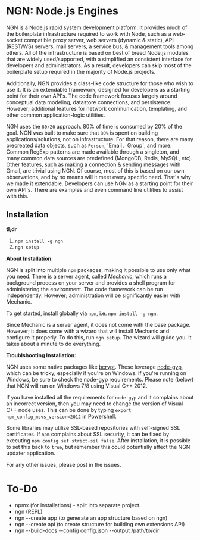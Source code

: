 # NGN: Node.js Engines

NGN is a Node.js rapid system development platform. It provides much of the boilerplate
infrastructure required to work with Node, such as a web-socket compatible proxy server,
web servers (dynamic & static), API (REST/WS) servers, mail servers, a service bus, 
& management tools among others. All of the infrastructure is based on best of breed
Node.js modules that are widely used/supported, with a simplified an consistent interface
for developers and administrators. As a result, developers can skip most of the boilerplate
setup required in the majority of Node.js projects.

Additionally, NGN provides a class-like code structure for those who wish to use it. It is
an extendable framework, designed for developers as a starting point for their own API's.
The code framework focuses largely around conceptual data modeling, datastore connections, 
and persistence. However; additional features for network communication, templating, and
other common application-logic utilities.

NGN uses the `80/20` approach. 80% of time is consumed by 20% of the goal. NGN was built
to make sure that `80%` is spent on building applications/solutions, not on infrastructure.
For that reason, there are many precreated data objects, such as `Person`, 'Email`, `Group`,
and more. Common RegExp patterns are made available through a singleton, and many common
data sources are predefined (MongoDB, Redis, MySQL, etc). Other features, such as making
a connection & sending messages with Gmail, are trivial using NGN. Of course, most of this
is based on our own observations, and by no means will it meet every specific need. That's 
why we made it extendable. Developers can use NGN as a starting point for their own API's.
There are examples and even command line utilities to assist with this.

## Installation

**tl;dr**

1. `npm install -g ngn`
2. `ngn setup`

**About Installation:**

NGN is split into multiple `npm` packages, making it possible to use only what you need. 
There is a server agent, called _Mechanic_, which runs a background process on your server
and provides a shell program for administering the environment. The code framework can be
run independently. However; administration will be significantly easier with Mechanic.

To get started, install globally via `npm`, i.e. `npm install -g ngn`.

Since Mechanic is a server agent, it does not come with the base package. However; it
does come with a wizard that will install Mechanic and configure it properly. To do this,
run `ngn setup`. The wizard will guide you. It takes about a minute to do everything.

**Troublshooting Installation:**

NGN uses some native packages like [bcrypt](https://github.com/ncb000gt/node.bcrypt.js).
These leverage [node-gyp](https://github.com/TooTallNate/node-gyp), which can be tricky, 
especially if you're on Windows. If you're running on Windows, be sure to check the node-gyp
requirements. Please note (below) that NGN will run on Windows 7/8 using Visual C++ 2012.

If you have installed all the requirements for `node-gyp` and it complains about an incorrect
version, then you may need to change the version of Visual C++ node uses. This can be 
done by typing `export npm_config_msvs_version=2012` in Powershell.

Some libraries may utilize SSL-based repositories with self-signed SSL certificates. If `npm`
complains about SSL security, it can be fixed by executing `npm config set strict-ssl false`.
After installation, it is possible to set this back to `true`, but remember this could 
potentially affect the NGN updater application.

For any other issues, please post in the issues.


# To-Do
* npmx (for installations) - split into separate project.
* ngn (REPL)
* ngn --create app (to generate an app structure based on ngn)
* ngn --create api (to create structure for building own extensions API)
* ngn --build-docs --config config.json --output /path/to/dir
